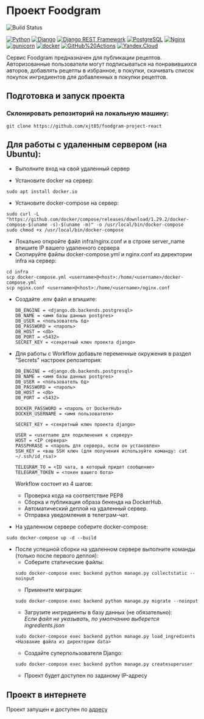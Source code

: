 # Проект Foodgram
![Build Status](https://github.com/xjt85/foodgram-project-react/actions/workflows/foodgram_workflow.yml/badge.svg)

[![Python](https://img.shields.io/badge/-Python-464646?style=flat-square&logo=Python)](https://www.python.org/)
[![Django](https://img.shields.io/badge/-Django-464646?style=flat-square&logo=Django)](https://www.djangoproject.com/)
[![Django REST Framework](https://img.shields.io/badge/-Django%20REST%20Framework-464646?style=flat-square&logo=Django%20REST%20Framework)](https://www.django-rest-framework.org/)
[![PostgreSQL](https://img.shields.io/badge/-PostgreSQL-464646?style=flat-square&logo=PostgreSQL)](https://www.postgresql.org/)
[![Nginx](https://img.shields.io/badge/-NGINX-464646?style=flat-square&logo=NGINX)](https://nginx.org/ru/)
[![gunicorn](https://img.shields.io/badge/-gunicorn-464646?style=flat-square&logo=gunicorn)](https://gunicorn.org/)
[![docker](https://img.shields.io/badge/-Docker-464646?style=flat-square&logo=docker)](https://www.docker.com/)
[![GitHub%20Actions](https://img.shields.io/badge/-GitHub%20Actions-464646?style=flat-square&logo=GitHub%20actions)](https://github.com/features/actions)
[![Yandex.Cloud](https://img.shields.io/badge/-Yandex.Cloud-464646?style=flat-square&logo=Yandex.Cloud)](https://cloud.yandex.ru/)

Сервис Foodgram предназначен для публикации рецептов. Авторизованные пользователи
могут подписываться на понравившихся авторов, добавлять рецепты в избранное,
в покупки, скачивать список покупок ингредиентов для добавленных в покупки
рецептов.

## Подготовка и запуск проекта
### Склонировать репозиторий на локальную машину:
```
git clone https://github.com/xjt85/foodgram-project-react
```
## Для работы с удаленным сервером (на Ubuntu):
* Выполните вход на свой удаленный сервер

* Установите docker на сервер:
```
sudo apt install docker.io 
```
* Установите docker-compose на сервер:
```
sudo curl -L "https://github.com/docker/compose/releases/download/1.29.2/docker-compose-$(uname -s)-$(uname -m)" -o /usr/local/bin/docker-compose
sudo chmod +x /usr/local/bin/docker-compose
```
* Локально откройте файл infra/nginx.conf и в строке server_name впишите IP вашего удаленного сервера
* Скопируйте файлы docker-compose.yml и nginx.conf из директории infra на сервер:
```
cd infra
scp docker-compose.yml <username>@<host>:/home/<username>/docker-compose.yml
scp nginx.conf <username>@<host>:/home/<username>/nginx.conf
```

* Cоздайте .env файл и впишите:
    ```
    DB_ENGINE = <django.db.backends.postgresql>
    DB_NAME = <имя базы данных postgres>
    DB_USER = <пользователь бд>
    DB_PASSWORD = <пароль>
    DB_HOST = <db>
    DB_PORT = <5432>
    SECRET_KEY = <секретный ключ проекта django>
    ```
* Для работы с Workflow добавьте переменные окружения в раздел "Secrets" настроек репозитория:
    ```
    DB_ENGINE = <django.db.backends.postgresql>
    DB_NAME = <имя базы данных postgres>
    DB_USER = <пользователь бд>
    DB_PASSWORD = <пароль>
    DB_HOST = <db>
    DB_PORT = <5432>
    
    DOCKER_PASSWORD = <пароль от DockerHub>
    DOCKER_USERNAME = <имя пользователя>
    
    SECRET_KEY = <секретный ключ проекта django>

    USER = <username для подключения к серверу>
    HOST = <IP сервера>
    PASSPHRASE = <пароль для сервера, если он установлен>
    SSH_KEY = <ваш SSH ключ (для получения используйте команду: cat ~/.ssh/id_rsa)>

    TELEGRAM_TO = <ID чата, в который придет сообщение>
    TELEGRAM_TOKEN = <токен вашего бота>
    ```
    Workflow состоит из 4 шагов:
     - Проверка кода на соответствие PEP8
     - Сборка и публикация образа бекенда на DockerHub.
     - Автоматический деплой на удаленный сервер.
     - Отправка уведомления в телеграм-чат.  
  
* На удаленном сервере соберите docker-compose:
```
sudo docker-compose up -d --build
```
* После успешной сборки на удаленном сервере выполните команды (только после первого деплоя):
    - Соберите статические файлы:
    ```
    sudo docker-compose exec backend python manage.py collectstatic --noinput
    ```
    - Примените миграции:
    ```
    sudo docker-compose exec backend python manage.py migrate --noinput
    ```
    - Загрузите ингредиенты  в базу данных (не обязательно):  
    *Если файл не указывать, по умолчанию выберется ingredients.json*
    ```
    sudo docker-compose exec backend python manage.py load_ingredients <Название файла из директории data>
    ```
    - Создайте суперпользователя Django:
    ```
    sudo docker-compose exec backend python manage.py createsuperuser
    ```
    - Проект будет доступен по заданому IP-адресу

## Проект в интернете
Проект запущен и доступен по [адресу](http://51.250.30.21/recipes)

